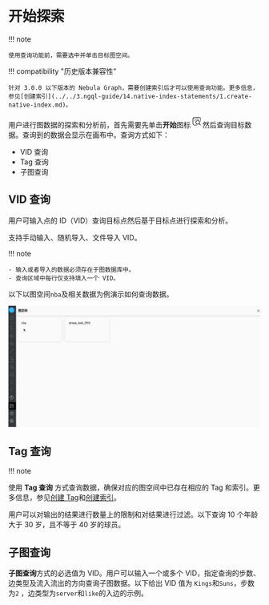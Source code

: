 # 开始探索

!!! note

    使用查询功能前，需要选中并单击目标图空间。

!!! compatibility "历史版本兼容性"

    针对 3.0.0 以下版本的 Nebula Graph，需要创建索引后才可以使用查询功能。更多信息，参见[创建索引](../../3.ngql-guide/14.native-index-statements/1.create-native-index.md)。

用户进行图数据的探索和分析前，首先需要先单击**开始**图标![query](../figs/nav-query2.png)然后查询目标数据。查询到的数据会显示在画布中。查询方式如下：

- VID 查询
- Tag 查询
- 子图查询

## VID 查询

用户可输入点的 ID（VID）查询目标点然后基于目标点进行探索和分析。

支持手动输入、随机导入、文件导入 VID。

!!! note

    - 输入或者导入的数据必须存在于图数据库中。
    - 查询区域中每行仅支持填入一个 VID。

以下以图空间`nba`及相关数据为例演示如何查询数据。

![VID QUERY](../figs/vid_query.gif)

## Tag 查询

!!! note

使用 **Tag 查询** 方式查询数据，确保对应的图空间中已存在相应的 Tag 和索引。更多信息，参见[创建 Tag](../../3.ngql-guide/10.tag-statements/1.create-tag.md)和[创建索引](../../3.ngql-guide/14.native-index-statements/1.create-native-index.md)。

用户可以对输出的结果进行数量上的限制和对结果进行过滤。以下查询 10 个年龄大于 30 岁，且不等于 40 岁的球员。

<!--补充录屏-->

## 子图查询

**子图查询**方式的必选值为 VID。用户可以输入一个或多个 VID，指定查询的步数、边类型及流入流出的方向查询子图数据。以下给出 VID 值为 `Kings`和`Suns`，步数为`2` ，边类型为`server`和`like`的入边的示例。


<!--补充录屏-->